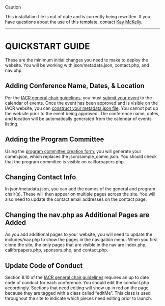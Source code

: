
> [!CAUTION]
> This installation file is out of date and is currently being rewritten. 
> If you have questions about the use of this template, contact 
> [Kay McKelly](https://github.com/kaymckelly).

---

# QUICKSTART GUIDE
These are the minimum initial changes you need to make to deploy the website. You will be working with json/metadata.json, contact.php, and nav.php.
## Adding Conference Name, Dates, & Location
Per the [IACR general chair guidelines](https://iacr.org/docs/genchair.pdf), you must [submit your event](https://www.iacr.org/events/edit.php) to the calendar of events. Once the event has been approved and is visible on the IACR website, you can [construct your metadata.json file](https://www.iacr.org/cryptodb/pc/). You cannot put up the website prior to the event being approved. The conference name, dates, and location will be automatically generated from the calendar of events listing.

## Adding the Program Committee
Using the [program committee creation form](https://www.iacr.org/cryptodb/pc/), you will generate your comm.json, which replaces the json/sample_comm.json. You should check that the program committee is visible on callforpapers.php.

## Changing Contact Info
In json/metadata.json, you can add the names of the general and program chair(s). These will then appear on multiple pages across the site. You will also need to update the contact email addresses on the contact page.

## Changing the nav.php as Additional Pages are Added
As you add additional pages to your website, you will need to update the includes/nav.php to show the pages in the navigation menu. When you first clone the site, the only pages that are visible in the nav are index.php, callforpapers.php, sponsors.php, and contact.php.

## Update Code of Conduct
Section 8.10 of the [IACR general chair guidelines](https://iacr.org/docs/genchair.pdf) requires an up to date code of conduct for each conference. You should edit the conduct.php accordingly. Sections that need editing will show up in red on the page because they are tagged with a class called “editMe”. This class is used throughout the site to indicate which pieces need editing prior to launch.
